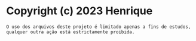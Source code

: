 # Copyright (c) 2023 Henrique 

`O uso dos arquivos deste projeto é limitado apenas a fins de estudos, qualquer outra ação está estrictamente proibida.`
